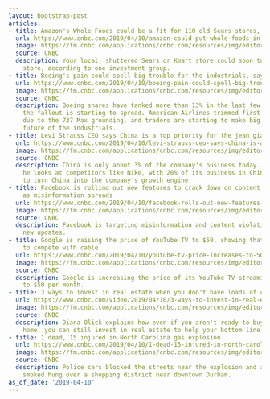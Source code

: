 ```yaml
---
layout: bootstrap-post
articles:
- title: Amazon's Whole Foods could be a fit for 110 old Sears stores, BMO says
  url: https://www.cnbc.com/2019/04/10/amazon-could-put-whole-foods-in-about-110-old-sears-stores-bmo-says.html
  image: https://fm.cnbc.com/applications/cnbc.com/resources/img/editorial/2018/11/25/105591275-1543157742177gettyimages-1064624808.1910x1000.jpeg
  source: CNBC
  description: Your local, shuttered Sears or Kmart store could soon turn into a grocery
    store, according to one investment group.
- title: Boeing's pain could spell big trouble for the industrials, says top trader
  url: https://www.cnbc.com/2019/04/10/boeing-pain-could-spell-big-trouble-for-industrials-says-top-trader.html
  image: https://fm.cnbc.com/applications/cnbc.com/resources/img/editorial/2019/03/12/105789005-1552404734517gettyimages-1129910690.1910x1000.jpeg
  source: CNBC
  description: Boeing shares have tanked more than 13% in the last few weeks, and
    the fallout is starting to spread. American Airlines trimmed first-quarter guidance
    due to the 737 Max grounding, and traders are starting to make big bets on the
    future of the industrials.
- title: Levi Strauss CEO says China is a top priority for the jean giant's growth
  url: https://www.cnbc.com/2019/04/10/levi-strauss-ceo-says-china-is-a-top-priority-for-the-jean-giants-growth.html
  image: https://fm.cnbc.com/applications/cnbc.com/resources/img/editorial/2019/03/21/105806584-1553177377128rts2e48r.1910x1000.jpg
  source: CNBC
  description: China is only about 3% of the company's business today. Bergh said
    he looks at competitors like Nike, with 20% of its business in China, and wants
    to turn China into the company's growth engine.
- title: Facebook is rolling out new features to crack down on content violations
    as misinformation spreads
  url: https://www.cnbc.com/2019/04/10/facebook-rolls-out-new-features-to-crack-down-on-content-violations.html
  image: https://fm.cnbc.com/applications/cnbc.com/resources/img/editorial/2018/03/21/105080483-GettyImages-860277500.1910x1000.jpg
  source: CNBC
  description: Facebook is targeting misinformation and content violations in its
    new updates.
- title: Google is raising the price of YouTube TV to $50, showing that it's hard
    to compete with cable
  url: https://www.cnbc.com/2019/04/10/youtube-tv-price-increases-to-50-a-month.html
  image: https://fm.cnbc.com/applications/cnbc.com/resources/img/editorial/2017/04/05/104386598-youtube-tv-11.1910x1000.JPG
  source: CNBC
  description: Google is increasing the price of its YouTube TV streaming service
    to $50 per month.
- title: 3 ways to invest in real estate when you don't have loads of cash
  url: https://www.cnbc.com/video/2019/04/10/3-ways-to-invest-in-real-estate-when-you-dont-have-loads-of-cash.html
  image: https://fm.cnbc.com/applications/cnbc.com/resources/img/editorial/2019/04/10/105844099-15549141314ED3-REQ-INVEST-REALESTATE-041019.600x400.jpg
  source: CNBC
  description: Diana Olick explains how even if you aren't ready to buy your forever
    home, you can still invest in real estate to help your bottom line.
- title: 1 dead, 15 injured in North Carolina gas explosion
  url: https://www.cnbc.com/2019/04/10/1-dead-15-injured-in-north-carolina-gas-explosion.html
  image: https://fm.cnbc.com/applications/cnbc.com/resources/img/editorial/2019/04/10/105844067-1554913422402ap_19100554943482.1910x1000.jpg
  source: CNBC
  description: Police cars blocked the streets near the explosion and a thick acrid
    smoked hung over a shopping district near downtown Durham.
as_of_date: '2019-04-10'
---
```


